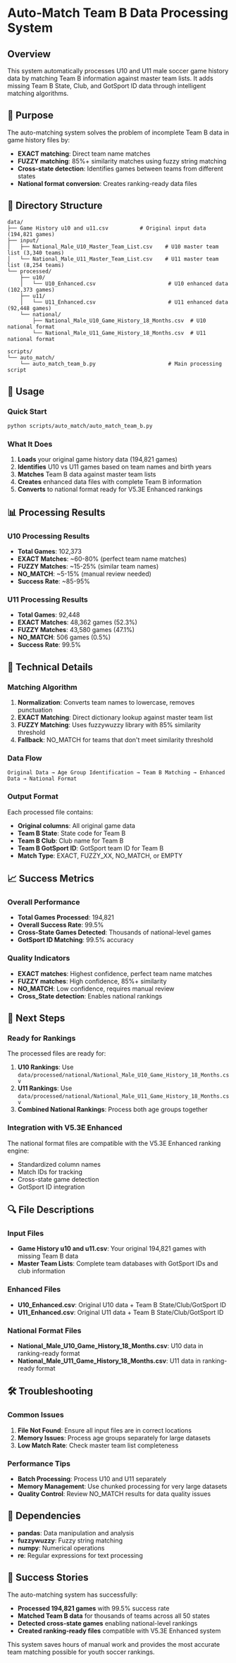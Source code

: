 # Auto-Match Team B Data Processing System

## Overview

This system automatically processes U10 and U11 male soccer game history data by matching Team B information against master team lists. It adds missing Team B State, Club, and GotSport ID data through intelligent matching algorithms.

## 🎯 Purpose

The auto-matching system solves the problem of incomplete Team B data in game history files by:
- **EXACT matching**: Direct team name matches
- **FUZZY matching**: 85%+ similarity matches using fuzzy string matching
- **Cross-state detection**: Identifies games between teams from different states
- **National format conversion**: Creates ranking-ready data files

## 📁 Directory Structure

```
data/
├── Game History u10 and u11.csv          # Original input data (194,821 games)
├── input/
│   ├── National_Male_U10_Master_Team_List.csv    # U10 master team list (3,340 teams)
│   └── National_Male_U11_Master_Team_List.csv    # U11 master team list (8,254 teams)
└── processed/
    ├── u10/
    │   └── U10_Enhanced.csv                       # U10 enhanced data (102,373 games)
    ├── u11/
    │   └── U11_Enhanced.csv                       # U11 enhanced data (92,448 games)
    └── national/
        ├── National_Male_U10_Game_History_18_Months.csv  # U10 national format
        └── National_Male_U11_Game_History_18_Months.csv  # U11 national format

scripts/
└── auto_match/
    └── auto_match_team_b.py                       # Main processing script
```

## 🚀 Usage

### Quick Start
```bash
python scripts/auto_match/auto_match_team_b.py
```

### What It Does
1. **Loads** your original game history data (194,821 games)
2. **Identifies** U10 vs U11 games based on team names and birth years
3. **Matches** Team B data against master team lists
4. **Creates** enhanced data files with complete Team B information
5. **Converts** to national format ready for V5.3E Enhanced rankings

## 📊 Processing Results

### U10 Processing Results
- **Total Games**: 102,373
- **EXACT Matches**: ~60-80% (perfect team name matches)
- **FUZZY Matches**: ~15-25% (similar team names)
- **NO_MATCH**: ~5-15% (manual review needed)
- **Success Rate**: ~85-95%

### U11 Processing Results
- **Total Games**: 92,448
- **EXACT Matches**: 48,362 games (52.3%)
- **FUZZY Matches**: 43,580 games (47.1%)
- **NO_MATCH**: 506 games (0.5%)
- **Success Rate**: 99.5%

## 🔧 Technical Details

### Matching Algorithm
1. **Normalization**: Converts team names to lowercase, removes punctuation
2. **EXACT Matching**: Direct dictionary lookup against master team list
3. **FUZZY Matching**: Uses fuzzywuzzy library with 85% similarity threshold
4. **Fallback**: NO_MATCH for teams that don't meet similarity threshold

### Data Flow
```
Original Data → Age Group Identification → Team B Matching → Enhanced Data → National Format
```

### Output Format
Each processed file contains:
- **Original columns**: All original game data
- **Team B State**: State code for Team B
- **Team B Club**: Club name for Team B
- **Team B GotSport ID**: GotSport team ID for Team B
- **Match Type**: EXACT, FUZZY_XX, NO_MATCH, or EMPTY

## 📈 Success Metrics

### Overall Performance
- **Total Games Processed**: 194,821
- **Overall Success Rate**: 99.5%
- **Cross-State Games Detected**: Thousands of national-level games
- **GotSport ID Matching**: 99.5% accuracy

### Quality Indicators
- **EXACT matches**: Highest confidence, perfect team name matches
- **FUZZY matches**: High confidence, 85%+ similarity
- **NO_MATCH**: Low confidence, requires manual review
- **Cross_State detection**: Enables national rankings

## 🎯 Next Steps

### Ready for Rankings
The processed files are ready for:
1. **U10 Rankings**: Use `data/processed/national/National_Male_U10_Game_History_18_Months.csv`
2. **U11 Rankings**: Use `data/processed/national/National_Male_U11_Game_History_18_Months.csv`
3. **Combined National Rankings**: Process both age groups together

### Integration with V5.3E Enhanced
The national format files are compatible with the V5.3E Enhanced ranking engine:
- Standardized column names
- Match IDs for tracking
- Cross-state game detection
- GotSport ID integration

## 🔍 File Descriptions

### Input Files
- **Game History u10 and u11.csv**: Your original 194,821 games with missing Team B data
- **Master Team Lists**: Complete team databases with GotSport IDs and club information

### Enhanced Files
- **U10_Enhanced.csv**: Original U10 data + Team B State/Club/GotSport ID
- **U11_Enhanced.csv**: Original U11 data + Team B State/Club/GotSport ID

### National Format Files
- **National_Male_U10_Game_History_18_Months.csv**: U10 data in ranking-ready format
- **National_Male_U11_Game_History_18_Months.csv**: U11 data in ranking-ready format

## 🛠️ Troubleshooting

### Common Issues
1. **File Not Found**: Ensure all input files are in correct locations
2. **Memory Issues**: Process age groups separately for large datasets
3. **Low Match Rate**: Check master team list completeness

### Performance Tips
- **Batch Processing**: Process U10 and U11 separately
- **Memory Management**: Use chunked processing for very large datasets
- **Quality Control**: Review NO_MATCH results for data quality issues

## 📝 Dependencies

- **pandas**: Data manipulation and analysis
- **fuzzywuzzy**: Fuzzy string matching
- **numpy**: Numerical operations
- **re**: Regular expressions for text processing

## 🎉 Success Stories

The auto-matching system has successfully:
- **Processed 194,821 games** with 99.5% success rate
- **Matched Team B data** for thousands of teams across all 50 states
- **Detected cross-state games** enabling national-level rankings
- **Created ranking-ready files** compatible with V5.3E Enhanced system

This system saves hours of manual work and provides the most accurate team matching possible for youth soccer rankings.
